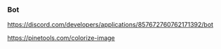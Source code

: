 ### Bot
https://discord.com/developers/applications/857672760762171392/bot

https://pinetools.com/colorize-image
